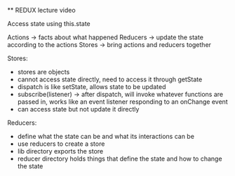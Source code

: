 ** REDUX lecture video

Access state using this.state

Actions -> facts about what happened
Reducers -> update the state according to the actions
Stores -> bring actions and reducers together

Stores:
- stores are objects
- cannot access state directly, need to access it through getState
- dispatch is like setState, allows state to be updated
- subscribe(listener) -> after dispatch, will invoke whatever functions are passed in, works like an event listener responding to an onChange event
- can access state but not update it directly

Reducers:
- define what the state can be and what its interactions can be
- use reducers to create a store
- lib directory exports the store
- reducer directory holds things that define the state and how to change the state 
